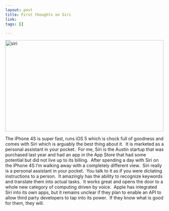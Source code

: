 ```yaml
--- 
layout: post
title: First thoughts on Siri
link: 
tags: []

---
```


<p><a href="http://joshkerr.s3.amazonaws.com/images/siri.png"><img style="background-image: none; border-bottom: 0px; border-left: 0px; padding-left: 0px; padding-right: 0px; display: inline; border-top: 0px; border-right: 0px; padding-top: 0px" title="siri" border="0" alt="siri" src="http://joshkerr.s3.amazonaws.com/images/siri_thumb.png" width="500" height="289"></a></p> <p>The iPhone 4S is super fast, runs iOS 5 which is chock full of goodness and comes with Siri which is arguably the best thing about it.&nbsp; It is marketed as a personal assistant in your pocket.&nbsp; For me, Siri is the Austin startup that was purchased last year and had an app in the App Store that had some potential but did not live up to its billing.&nbsp; After spending a day with Siri on the iPhone 4S I’m walking away with a completely different view.&nbsp; Siri really is a personal assistant in your pocket.&nbsp; You talk to it as if you were dictating instructions to a person.&nbsp; It amazingly has the ability to recognize keywords and translate them into actual tasks.&nbsp; It works great and opens the door to a whole new category of computing driven by voice.&nbsp; Apple has integrated Siri into its own apps, but it remains unclear if they plan to enable an API to allow third party developers to tap into its power.&nbsp; If they know what is good for them, they will.</p>
